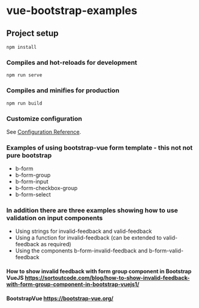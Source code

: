 # vue-bootstrap-examples 

## Project setup
```
npm install
```

### Compiles and hot-reloads for development
```
npm run serve
```

### Compiles and minifies for production
```
npm run build
```

### Customize configuration
See [Configuration Reference](https://cli.vuejs.org/config/).


### Examples of using bootstrap-vue form template - this not not pure bootstrap
- b-form
- b-form-group
- b-form-input 
- b-form-checkbox-group
- b-form-select

### In addition there are three examples showing how to use validation on input components
- Using strings for invalid-feedback and valid-feedback
- Using a function for invalid-feedback (can be extended to valid-feedback as required)
- Using the components b-form-invalid-feedback and b-form-valid-feedback


#### How to show invalid feedback with form group component in Bootstrap VueJS https://sortoutcode.com/blog/how-to-show-invalid-feedback-with-form-group-component-in-bootstrap-vuejs1/  

#### BootstrapVue https://bootstrap-vue.org/
